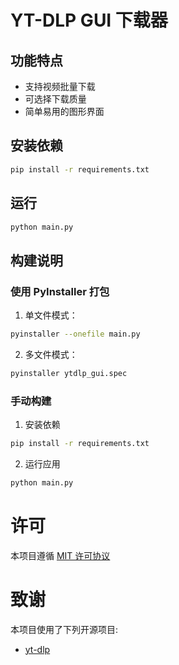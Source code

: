 # YT-DLP GUI 下载器

## 功能特点
- 支持视频批量下载
- 可选择下载质量
- 简单易用的图形界面

## 安装依赖
```bash
pip install -r requirements.txt
```

## 运行
```bash
python main.py
```

## 构建说明

### 使用 PyInstaller 打包

1. 单文件模式：
```bash
pyinstaller --onefile main.py
```

2. 多文件模式：
```bash
pyinstaller ytdlp_gui.spec
```

### 手动构建

1. 安装依赖
```bash
pip install -r requirements.txt
```

2. 运行应用
```bash
python main.py
```

# 许可
本项目遵循 [MIT 许可协议](LICENSE)


# 致谢

本项目使用了下列开源项目:
- [yt-dlp](https://github.com/yt-dlp/yt-dlp)
